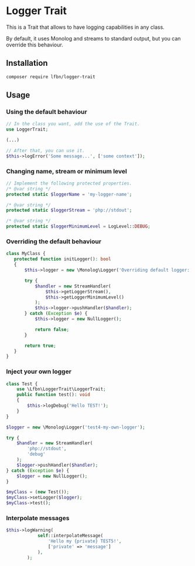 # Logger Trait

This is a Trait that allows to have logging capabilities in any class.

By default, it uses Monolog and streams to standard output, but you can override this behaviour.

## Installation

```bash
composer require lfbn/logger-trait
```

## Usage

### Using the default behaviour

```php
// In the class you want, add the use of the Trait.
use LoggerTrait;

(...)

// After that, you can use it.
$this->logError('Some message...', ['some context']);
```

### Changing name, stream or minimum level

```php
// Implement the following protected properties.
/* @var string */
protected static $loggerName = 'my-logger-name';

/* @var string */
protected static $loggerStream = 'php://stdout';

/* @var string */
protected static $loggerMinimumLevel = LogLevel::DEBUG;
```

### Overriding the default behaviour

```php
class MyClass {
   protected function initLogger(): bool
   {
       $this->logger = new \Monolog\Logger('Overriding default logger: '.$this->getLoggerName());

       try {
           $handler = new StreamHandler(
               $this->getLoggerStream(),
               $this->getLoggerMinimumLevel()
           );
           $this->logger->pushHandler($handler);
       } catch (Exception $e) {
           $this->logger = new NullLogger();

           return false;
       }

       return true;
   }
}
```

### Inject your own logger

```php
class Test {
    use \Lfbn\LoggerTrait\LoggerTrait;
    public function test(): void
    {
        $this->logDebug('Hello TEST!');
    }
}

$logger = new \Monolog\Logger('test4-my-own-logger');

try {
    $handler = new StreamHandler(
        'php://stdout',
        'debug'
    );
    $logger->pushHandler($handler);
} catch (Exception $e) {
    $logger = new NullLogger();
}

$myClass = (new Test());
$myClass->setLogger($logger);
$myClass->test();
```

### Interpolate messages

```php
$this->logWarning(
            self::interpolateMessage(
                'Hello my {private} TEST5!',
                ['private' => 'message']
            ),
        );
```
